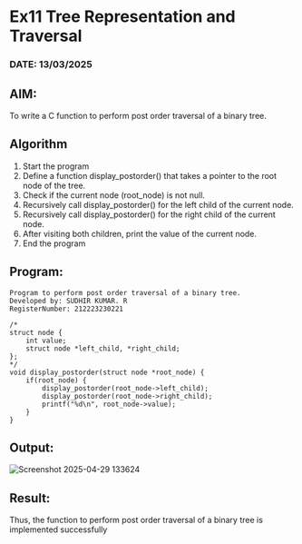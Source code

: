 # Ex11 Tree Representation and Traversal
### DATE: 13/03/2025
## AIM:
To write a C function to perform post order traversal of a binary tree.

## Algorithm
1. Start the program 
2. Define a function display_postorder() that takes a pointer to the root node of the tree. 
3. Check if the current node (root_node) is not null. 
4. Recursively call display_postorder() for the left child of the current node. 
5. Recursively call display_postorder() for the right child of the current node. 
6. After visiting both children, print the value of the current node. 
7. End the program

## Program:
```
Program to perform post order traversal of a binary tree.
Developed by: SUDHIR KUMAR. R
RegisterNumber: 212223230221
```
```
/* 
struct node { 
    int value; 
    struct node *left_child, *right_child; 
};
*/
void display_postorder(struct node *root_node) { 
    if(root_node) { 
        display_postorder(root_node->left_child); 
        display_postorder(root_node->right_child);
        printf("%d\n", root_node->value); 
    } 
}
```
## Output:

![Screenshot 2025-04-29 133624](https://github.com/user-attachments/assets/0af88e31-78bc-4316-bb5a-8ac1f112c068)

## Result:
Thus, the function to perform post order traversal of a binary tree is implemented successfully
